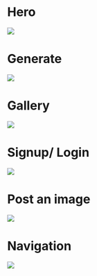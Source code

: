 <h1>Hero</h1>
<img src="https://i.imgur.com/7nr5blo.png">

<h1>Generate</h1>
<img src="https://i.imgur.com/FW5FE78.png">

<h1>Gallery</h1>
<img src="https://i.imgur.com/Som719X.png">

<h1>Signup/ Login</h1>
<img src="https://i.imgur.com/np20jaX.png">

<h1>Post an image</h1>
<img src="https://i.imgur.com/s411Ebz.png">

<h1>Navigation</h1>
<img src="https://i.imgur.com/YdBglOK.png">
